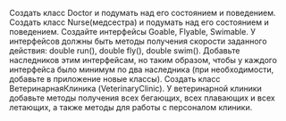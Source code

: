 Создать класс Doctor и подумать над его состоянием и поведением. Создать класс Nurse(медсестра) и подумать над его состоянием и поведением.
Создайте интерфейсы Goable, Flyable, Swimable. У интерфейсов должны быть методы получения скорости заданного действия: double run(), double fly(), double swim(). Добавьте наследников этим интерфейсам, но таким образом, чтобы у каждого интерфейса было минимум по два наследника (при необходимости, добавьте в приложение новые классы). Создать класс ВетеринарнаяКлиника (VeterinaryClinic). У ветеринарной клиники добавьте методы получения всех бегающих, всех плавающих и всех летающих, а также методы для работы с персоналом клиники.
